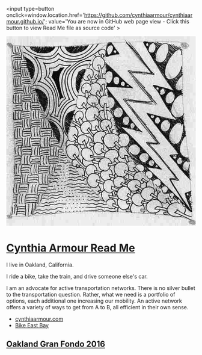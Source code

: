 <span style=display:none; >[You are now in GitHub source code view - click this link to view Read Me file as a web page]
( https://cynthiaarmour.github.io/index.html#readme.md "View file as a web page." ) </span>
<input type=button onclick=window.location.href='https://github.com/cynthiaarmour/cynthiaarmour.github.io/'; value='You are now in GitHub web page view - Click this button to view Read Me file as source code' >


![]( cynthia-draw-lightning.jpg )

[Cynthia Armour Read Me]( index.html )
===

I live in Oakland, California. 

I ride a bike, take the train, and drive someone else's car. 

I am an advocate for active transportation networks. 
There is no silver bullet to the transportation question. 
Rather, what we need is a portfolio of options, each additional one increasing our mobility. 
An active network offers a variety of ways to get from A to B, all efficient in their own sense.  

* [cynthiaarmour.com]( http://www.cynthiaarmour.com/ )
* [Bike East Bay]( https://bikeeastbay.org/staff )


## [Oakland Gran Fondo 2016]( https://cynthiaarmour.github.io/oakland-gran-fondo-2016 )